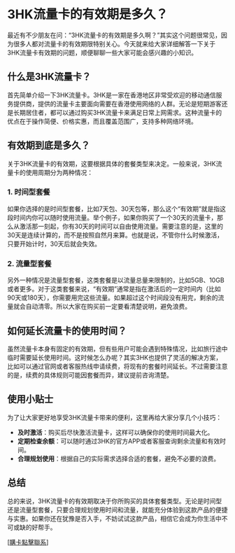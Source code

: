 # 3HK流量卡的有效期是多久？

最近有不少朋友在问：“3HK流量卡的有效期是多久啊？”其实这个问题很常见，因为很多人都对流量卡的有效期限特别关心。今天就来给大家详细解答一下关于3HK流量卡有效期的问题，顺便聊聊一些大家可能会感兴趣的小知识。

## 什么是3HK流量卡？

首先简单介绍一下3HK流量卡。3HK是一家在香港地区非常受欢迎的移动通信服务提供商，提供的流量卡主要面向需要在香港使用网络的人群。无论是短期游客还是长期居住者，都可以通过购买3HK流量卡来满足日常上网需求。这种流量卡的优点在于操作简便、价格实惠，而且覆盖范围广，支持多种网络环境。

## 有效期到底是多久？

关于3HK流量卡的有效期，这要根据具体的套餐类型来决定。一般来说，3HK流量卡的使用周期分为两种情况：

### 1. 时间型套餐
如果你选择的是时间型套餐，比如7天包、30天包等，那么这个“有效期”就是指这段时间内你可以随时使用流量。举个例子，如果你购买了一个30天的流量卡，那么从激活那一刻起，你有30天的时间可以自由使用流量。需要注意的是，这里的30天是连续计算的，而不是按照自然月来算。也就是说，不管你什么时候激活，只要开始计时，30天后就会失效。

### 2. 流量型套餐
另外一种情况是流量型套餐，这类套餐是以流量总量来限制的，比如5GB、10GB或者更多。对于这类套餐来说，“有效期”通常是指在激活后的一定时间内（比如90天或180天），你需要用完这些流量。如果超过这个时间段没有用完，剩余的流量就会自动清零。所以大家在购买前一定要看清楚说明，避免浪费。

## 如何延长流量卡的使用时间？

虽然流量卡本身有固定的有效期，但有些用户可能会遇到特殊情况，比如旅行途中临时需要延长使用时间。这时候怎么办呢？其实3HK也提供了灵活的解决方案，比如可以通过官网或者客服热线申请续费，将现有的套餐时间延长。不过需要注意的是，续费的具体规则可能因套餐而异，建议提前咨询清楚。

## 使用小贴士

为了让大家更好地享受3HK流量卡带来的便利，这里再给大家分享几个小技巧：

- **及时激活**：购买后尽快激活流量卡，这样可以确保你的使用时间最大化。
- **定期检查余额**：可以随时通过3HK的官方APP或者客服查询剩余流量和有效时间。
- **合理规划使用**：根据自己的实际需求选择合适的套餐，避免不必要的浪费。

## 总结

总的来说，3HK流量卡的有效期取决于你所购买的具体套餐类型。无论是时间型还是流量型套餐，只要合理规划使用时间和流量，就能充分体验到这款产品的便捷与实惠。如果你还在犹豫是否入手，不妨试试这款产品，相信它会成为你生活中不可或缺的好帮手。

[[購卡點擊聯系](https://t.me/s/SXDXQF)]